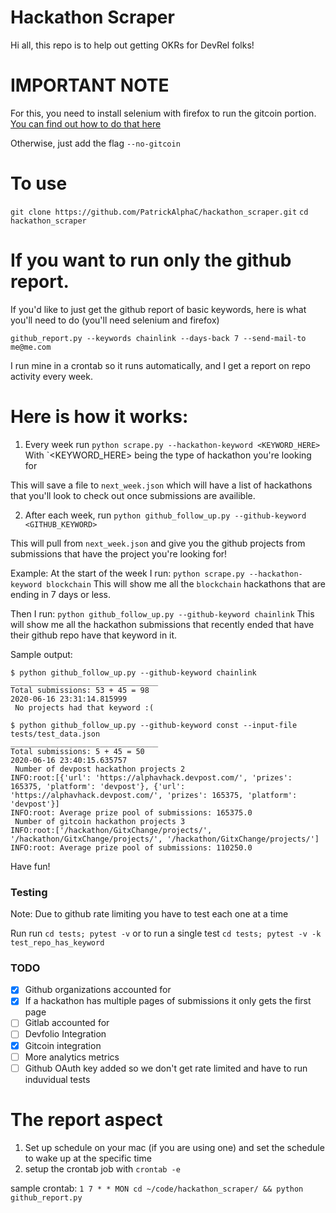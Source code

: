 # Hackathon Scraper

Hi all, this repo is to help out getting OKRs for DevRel folks!

# IMPORTANT NOTE

For this, you need to install selenium with firefox to run the gitcoin portion. [You can find out how to do that here](https://towardsdatascience.com/data-science-skills-web-scraping-javascript-using-python-97a29738353f)

Otherwise, just add the flag `--no-gitcoin`

# To use
`git clone https://github.com/PatrickAlphaC/hackathon_scraper.git`
`cd hackathon_scraper`

# If you want to run only the github report.

If you'd like to just get the github report of basic keywords, here is what you'll need to do (you'll need selenium and firefox)
```
github_report.py --keywords chainlink --days-back 7 --send-mail-to me@me.com
```

I run mine in a crontab so it runs automatically, and I get a report on repo activity every week. 

# Here is how it works:

1. Every week run `python scrape.py --hackathon-keyword <KEYWORD_HERE>`
With `<KEYWORD_HERE> being the type of hackathon you're looking for

This will save a file to `next_week.json` which will have a list of hackathons that you'll look to check out once submissions are availible. 

2. After each week, run `python github_follow_up.py --github-keyword <GITHUB_KEYWORD>`

This will pull from `next_week.json` and give you the github projects from submissions that have the project you're looking for!

Example:
At the start of the week I run:
`python scrape.py --hackathon-keyword blockchain`
This will show me all the `blockchain` hackathons that are ending in 7 days or less.

Then I run:
`python github_follow_up.py --github-keyword chainlink`
This will show me all the hackathon submissions that recently ended that have their github repo have that keyword in it.

Sample output:
```
$ python github_follow_up.py --github-keyword chainlink
_________________________________
Total submissions: 53 + 45 = 98
2020-06-16 23:31:14.815999
 No projects had that keyword :(
```

```
$ python github_follow_up.py --github-keyword const --input-file tests/test_data.json 
_________________________________
Total submissions: 5 + 45 = 50
2020-06-16 23:40:15.635757
 Number of devpost hackathon projects 2
INFO:root:[{'url': 'https://alphavhack.devpost.com/', 'prizes': 165375, 'platform': 'devpost'}, {'url': 'https://alphavhack.devpost.com/', 'prizes': 165375, 'platform': 'devpost'}]
INFO:root: Average prize pool of submissions: 165375.0
 Number of gitcoin hackathon projects 3
INFO:root:['/hackathon/GitxChange/projects/', '/hackathon/GitxChange/projects/', '/hackathon/GitxChange/projects/']
INFO:root: Average prize pool of submissions: 110250.0
```
Have fun!

### Testing
Note: Due to github rate limiting you have to test each one at a time

Run run `cd tests; pytest -v` or to run a single test `cd tests; pytest -v -k test_repo_has_keyword`

### TODO
- [x] Github organizations accounted for
- [x] If a hackathon has multiple pages of submissions it only gets the first page
- [ ] Gitlab accounted for
- [ ] Devfolio Integration
- [x] Gitcoin integration
- [ ] More analytics metrics 
- [ ] Github OAuth key added so we don't get rate limited and have to run induvidual tests

# The report aspect

1. Set up schedule on your mac (if you are using one) and set the schedule to wake up at the specific time 
2. setup the crontab job with `crontab -e`

sample crontab:
`1 7 * * MON cd ~/code/hackathon_scraper/ && python github_report.py`
